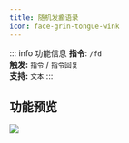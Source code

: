 ```yaml
---
title: 随机发癫语录
icon: face-grin-tongue-wink
---
```


::: info 功能信息
**指令**: `/fd`  
**触发:** `指令` / `指令回复`   
**支持:** `文本`
<Badge text="指令映射✅"/> <Badge text="REPL模式❎"/>
:::

## 功能预览

![](https://img.155155155.xyz/i/2024/03/660914b221ca2.webp)